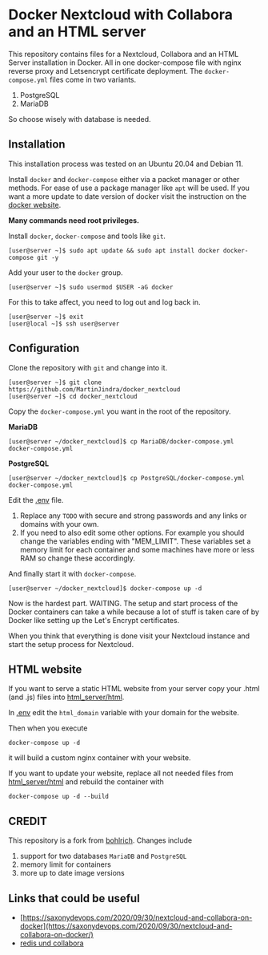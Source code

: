 # Docker Nextcloud with Collabora and an HTML server

This repository contains files for a Nextcloud, Collabora and an HTML Server installation in Docker.
All in one docker-compose file with nginx reverse proxy and Letsencrypt certificate deployment.
The `docker-compose.yml` files come in two variants.

1. PostgreSQL
2. MariaDB

So choose wisely with database is needed.

## Installation

This installation process was tested on an Ubuntu 20.04 and Debian 11.

Install `docker` and `docker-compose` either via a packet manager or other methods.
For ease of use a package manager like `apt` will be used. If you want a more update to date version of docker visit the instruction on the [docker website](https://docs.docker.com/compose/install/).

**Many commands need root privileges.**

Install `docker`, `docker-compose` and tools like `git`.

```
[user@server ~]$ sudo apt update && sudo apt install docker docker-compose git -y
```

Add your user to the `docker` group.

```
[user@server ~]$ sudo usermod $USER -aG docker
```

For this to take affect, you need to log out and log back in.

```
[user@server ~]$ exit
[user@local ~]$ ssh user@server
```

## Configuration

Clone the repository with `git` and change into it.

```
[user@server ~]$ git clone https://github.com/MartinJindra/docker_nextcloud
[user@server ~]$ cd docker_nextcloud
```

Copy the `docker-compose.yml` you want in the root of the repository.

**MariaDB**

```
[user@server ~/docker_nextcloud]$ cp MariaDB/docker-compose.yml docker-compose.yml
```

**PostgreSQL**

```
[user@server ~/docker_nextcloud]$ cp PostgreSQL/docker-compose.yml docker-compose.yml
```

Edit the [.env](.env) file.

1. Replace any `TODO` with secure and strong passwords and any links or domains with your own.
2. If you need to also edit some other options. For example you should change the variables ending with "MEM_LIMIT". These variables set a memory limit for each container and some machines have more or less RAM so change these accordingly.

And finally start it with `docker-compose`.

```
[user@server ~/docker_nextcloud]$ docker-compose up -d
```

Now is the hardest part. WAITING.
The setup and start process of the Docker containers can take a while because a lot of stuff is taken care of by Docker like setting up the Let's Encrypt certificates.

When you think that everything is done visit your Nextcloud instance and start the setup process for Nextcloud.

## HTML website

If you want to serve a static HTML website from your server copy your .html (and .js) files into [html_server/html](html_server/html).

In [.env](.env) edit the `html_domain` variable with your domain for the website.

Then when you execute

```
docker-compose up -d
```

it will build a custom nginx container with your website.

If you want to update your website, replace all not needed files from [html_server/html](html_server/html) and rebuild the container with

```
docker-compose up -d --build
```

## CREDIT

This repository is a fork from [bohlrich](https://github.com/bohlrich/docker_nextcloud).
Changes include
  1. support for two databases `MariaDB` and `PostgreSQL`
  2. memory limit for containers
  3. more up to date image versions

## Links that could be useful

+ [https://saxonydevops.com/2020/09/30/nextcloud-and-collabora-on-docker](https://saxonydevops.com/2020/09/30/nextcloud-and-collabora-on-docker/)
+ [redis und collabora](https://github.com/SnowMB/nextcloud)
